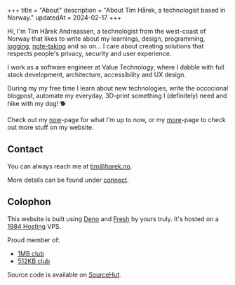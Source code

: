 +++
title = "About"
description = "About Tim Hårek, a technologist based in Norway."
updatedAt = 2024-02-17
+++

Hi, I'm Tim Hårek Andreassen, a technologist from the west-coast of Norway that
likes to write about my learnings, design, programming, [logging](/logs),
[note-taking](/tags/note-taking) and so on… I care about creating solutions that
respects people's privacy, security and user experience.

I work as a software engineer at Value Technology, where I dabble with full
stack development, architecture, accessibility and UX design.

During my my free time I learn about new technologies, write the occocional
blogpost, automate my everyday, 3D-print something I (definitely) need and hike
with my dog! 🐕

Check out my [now](/now)-page for what I'm up to now, or my [more](/more)-page
to check out more stuff on my website.

## Contact

You can always reach me at
<a href="mailto:tim@harek.no" rel="me">tim@harek.no</a>.

More details can be found under [connect](/connect).

## Colophon

This website is built using [Deno][deno] and [Fresh][deno_fresh] by yours truly.
It's hosted on a [1984 Hosting][1984] VPS.

Proud member of:

- [1MB club][1mb]
- [512KB club][512kb]

Source code is available on [SourceHut][sourcehut].

[1984]: https://1984hosting.com
[deno]: https://deno.com/
[deno_fresh]: https://fresh.deno.dev/
[1mb]: https://1mb.club
[512kb]: https://512kb.club
[sourcehut]: https://git.sr.ht/~timharek/timharek.no
